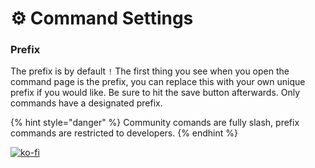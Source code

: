 # ⚙ Command Settings

### Prefix <a href="#prefix" id="prefix"></a>

The prefix is by default `!` The first thing you see when you open the command page is the prefix, you can replace this with your own unique prefix if you would like. Be sure to hit the save button afterwards. Only commands have a designated prefix.

{% hint style="danger" %}
Community comands are fully slash, prefix commands are restricted to developers.
{% endhint %}

[![ko-fi](https://ko-fi.com/img/githubbutton\_sm.svg)](https://ko-fi.com/vikshan)
